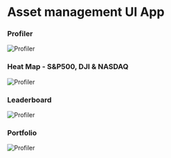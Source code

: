 # Asset management UI App


### Profiler
![Profiler](https://github.com/mariusndini/asset-mngmt-ui-demo/blob/main/images/profiler.png)


### Heat Map - S&P500, DJI & NASDAQ
![Profiler](https://github.com/mariusndini/asset-mngmt-ui-demo/blob/main/images/HeatMap.png)


### Leaderboard
![Profiler](https://github.com/mariusndini/asset-mngmt-ui-demo/blob/main/images/leaderboard.png)


### Portfolio
![Profiler](https://github.com/mariusndini/asset-mngmt-ui-demo/blob/main/images/portfolio.png)

